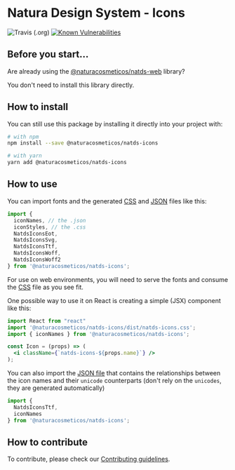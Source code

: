 # Natura Design System - Icons

![Travis (.org)](https://img.shields.io/travis/natura-cosmeticos/natds-js.svg)
[![Known Vulnerabilities](https://snyk.io/test/github/natura-cosmeticos/natds-js/badge.svg?targetFile=package.json)](https://snyk.io/test/github/natura-cosmeticos/natds-js?targetFile=package.json)

## Before you start...

Are already using the [@naturacosmeticos/natds-web](https://github.com/natura-cosmeticos/natds-js/tree/master/packages/web) library?

You don't need to install this library directly.

## How to install

You can still use this package by installing it directly into your project with:

```sh
# with npm
npm install --save @naturacosmeticos/natds-icons

# with yarn
yarn add @naturacosmeticos/natds-icons
```

## How to use

You can import fonts and the generated [CSS](https://github.com/natura-cosmeticos/natds-js/blob/master/packages/icons/src/natds-icons.css) and [JSON](https://github.com/natura-cosmeticos/natds-js/blob/master/packages/icons/src/natds-icons.json) files like this:

```jsx highlight-line="2"
import {
  iconNames, // the .json
  iconStyles, // the .css
  NatdsIconsEot,
  NatdsIconsSvg,
  NatdsIconsTtf,
  NatdsIconsWoff,
  NatdsIconsWoff2
} from '@naturacosmeticos/natds-icons';
```

For use on web environments, you will need to serve the fonts and consume the [CSS](https://github.com/natura-cosmeticos/natds-js/blob/master/packages/icons/src/natds-icons.css) file as you see fit.

One possible way to use it on React is creating a simple (JSX) component like this:

```jsx highlight-line="2"
import React from "react"
import '@naturacosmeticos/natds-icons/dist/natds-icons.css';
import { iconNames } from '@naturacosmeticos/natds-icons';

const Icon = (props) => (
  <i className={`natds-icons-${props.name}`} />
);
```

You can also import the [JSON file](https://github.com/natura-cosmeticos/natds-js/blob/master/packages/icons/src/natds-icons.json) that contains the relationships between the icon names and their `unicode` counterparts (don't rely on the `unicodes`, they are generated automatically)

```jsx highlight-line="2"
import {
  NatdsIconsTtf,
  iconNames
} from '@naturacosmeticos/natds-icons';
```

## How to contribute

To contribute, please check our [Contributing guidelines](./CONTRIBUTING.md).

